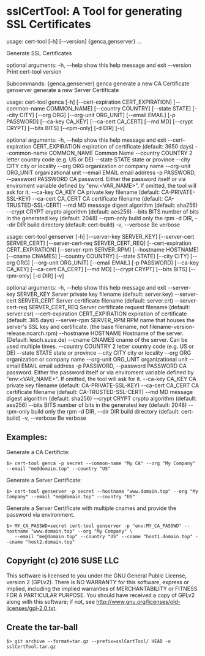 sslCertTool: A Tool for generating SSL Certificates
===================================================

usage: cert-tool [-h] [--version] {genca,genserver} ...

Generate SSL Certificates

optional arguments:
  -h, --help         show this help message and exit
  --version          Print cert-tool version

Subcommands:
  {genca,genserver}
    genca            generate a new CA Certificate
    genserver        generate a new Server Certificate


usage: cert-tool genca [-h] [--cert-expiration CERT_EXPIRATION]
                       [--common-name COMMON_NAME] [--country COUNTRY]
                       [--state STATE] [--city CITY] [--org ORG]
                       [--org-unit ORG_UNIT] [--email EMAIL] [-p PASSWORD]
                       [--ca-key CA_KEY] [--ca-cert CA_CERT] [--md MD]
                       [--crypt CRYPT] [--bits BITS] [--rpm-only] [-d DIR]
                       [-v]

optional arguments:
  -h, --help            show this help message and exit
  --cert-expiration CERT_EXPIRATION
                        expiration of certificate (default: 3650 days)
  --common-name COMMON_NAME
                        Common Name
  --country COUNTRY     2 letter country code (e.g. US or DE)
  --state STATE         state or province
  --city CITY           city or locality
  --org ORG             organization or company name
  --org-unit ORG_UNIT   organizational unit
  --email EMAIL         email address
  -p PASSWORD, --password PASSWORD
                        CA password. Either the password itself or via
                        enviroment variable defined by "env:<VAR_NAME>". If
                        omitted, the tool will ask for it.
  --ca-key CA_KEY       CA private key filename (default: CA-PRIVATE-SSL-KEY)
  --ca-cert CA_CERT     CA certificate filename (default: CA-TRUSTED-SSL-CERT)
  --md MD               message digest algorithm (default: sha256)
  --crypt CRYPT         crypto algorithm (default: aes256)
  --bits BITS           number of bits in the generated key (default: 2048)
  --rpm-only            build only the rpm
  -d DIR, --dir DIR     build directory (default: cert-build)
  -v, --verbose         Be verbose

usage: cert-tool genserver [-h] [--server-key SERVER_KEY]
                           [--server-cert SERVER_CERT]
                           [--server-cert-req SERVER_CERT_REQ]
                           [--cert-expiration CERT_EXPIRATION]
                           [--server-rpm SERVER_RPM] [--hostname HOSTNAME]
                           [--cname CNAMES] [--country COUNTRY]
                           [--state STATE] [--city CITY] [--org ORG]
                           [--org-unit ORG_UNIT] [--email EMAIL] [-p PASSWORD]
                           [--ca-key CA_KEY] [--ca-cert CA_CERT] [--md MD]
                           [--crypt CRYPT] [--bits BITS] [--rpm-only] [-d DIR]
                           [-v]

optional arguments:
  -h, --help            show this help message and exit
  --server-key SERVER_KEY
                        Server private key filename (default: server.key)
  --server-cert SERVER_CERT
                        Server certificate filename (default: server.crt)
  --server-cert-req SERVER_CERT_REQ
                        Server certificate request filename (default:
                        server.csr)
  --cert-expiration CERT_EXPIRATION
                        expiration of certificate (default: 365 days)
  --server-rpm SERVER_RPM
                        RPM name that houses the server's SSL key and
                        certificate. (the base filename, not filename-version-
                        release.noarch.rpm)
  --hostname HOSTNAME   Hostname of the server. (Default: lesch.suse.de)
  --cname CNAMES        cname of the server. Can be used multiple times.
  --country COUNTRY     2 letter country code (e.g. US or DE)
  --state STATE         state or province
  --city CITY           city or locality
  --org ORG             organization or company name
  --org-unit ORG_UNIT   organizational unit
  --email EMAIL         email address
  -p PASSWORD, --password PASSWORD
                        CA password. Either the password itself or via
                        enviroment variable defined by "env:<VAR_NAME>". If
                        omitted, the tool will ask for it.
  --ca-key CA_KEY       CA private key filename (default: CA-PRIVATE-SSL-KEY)
  --ca-cert CA_CERT     CA certificate filename (default: CA-TRUSTED-SSL-CERT)
  --md MD               message digest algorithm (default: sha256)
  --crypt CRYPT         crypto algorithm (default: aes256)
  --bits BITS           number of bits in the generated key (default: 2048)
  --rpm-only            build only the rpm
  -d DIR, --dir DIR     build directory (default: cert-build)
  -v, --verbose         Be verbose

Examples:
---------

Generate a CA Certificte:
```
$> cert-tool genca -p secret --common-name "My CA" --org "My Company" --email "me@domain.top" --country "US"
```

Generate a Server Certificate:
```
$> cert-tool genserver -p secret --hostname "www.domain.top" --org "My Company" --email "me@domain.top" --country "US"
```

Generate a Server Certificate with multiple cnames and provide the password via environment.

```
$> MY_CA_PASSWD=secret cert-tool genserver -p "env:MY_CA_PASSWD" --hostname "www.domain.top" --org "My Company" \
   --email "me@domain.top" --country "US" --cname "host1.domain.top" --cname "host2.domain.top"
```

Copyright (c) 2016 SUSE LLC
---------------------------

This software is licensed to you under the GNU General Public License,
version 2 (GPLv2). There is NO WARRANTY for this software, express or
implied, including the implied warranties of MERCHANTABILITY or FITNESS
FOR A PARTICULAR PURPOSE. You should have received a copy of GPLv2
along with this software; if not, see
http://www.gnu.org/licenses/old-licenses/gpl-2.0.txt.


Create the tar-ball
-------------------

```
$> git archive --format=tar.gz --prefix=sslCertTool/ HEAD -o sslCertTool.tar.gz
```

